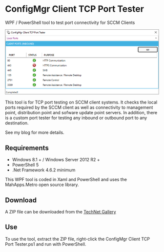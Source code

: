 # ConfigMgr Client TCP Port Tester
WPF / PowerShell tool to test port connectivity for SCCM Clients

![ConfigMgr Client TCP Port Tester](https://github.com/SMSAgentSoftware/ConfigMgrClientTCPPortTester/raw/master/Assets/pt1.PNG)

This tool is for TCP port testing on SCCM client systems. It checks the local ports required by the SCCM client as well as connectivity to management point, distribution point and sofware update point servers.
In addition, there is a custom port tester for testing any inbound or outbound port to any destination.

See my blog for more details.

## Requirements
* Windows 8.1 + / Windows Server 2012 R2 +
* PowerShell 5 
* .Net Framework 4.6.2 minimum 

This WPF tool is coded in Xaml and PowerShell and uses the MahApps.Metro open source library.

## Download
A ZIP file can be downloaded from the [TechNet Gallery](https://gallery.technet.microsoft.com/ConfigMgr-Client-TCP-Port-3754ef00)

## Use
To use the tool, extract the ZIP file, right-click the ConfigMgr Client TCP Port Tester.ps1 and run with PowerShell.
